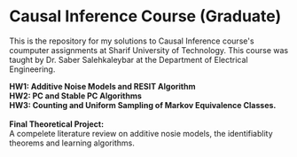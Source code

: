 # Causal Inference Course (Graduate)
This is the repository for my solutions to Causal Inference course's coumputer assignments at Sharif University of Technology. This course was taught by Dr. Saber Salehkaleybar at the Department of Electrical Engineering. 

<b>HW1: Additive Noise Models and RESIT Algorithm</b><br>
<b>HW2: PC and Stable PC Algorithms</b><br>
<b>HW3: Counting and Uniform Sampling of Markov Equivalence Classes.</b></br>
<br><b>Final Theoretical Project:</b><br> A compelete literature review on additive nosie models, the identifiablity theorems and learning algorithms.</b>
